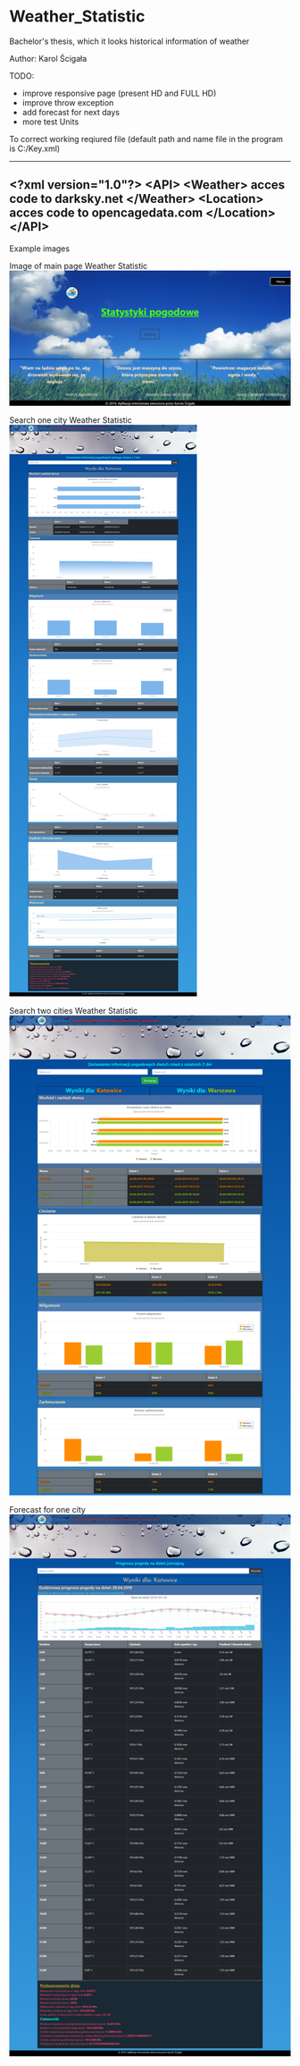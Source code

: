 # Weather_Statistic
Bachelor's thesis, which it looks historical information of weather

Author: Karol Ścigała

TODO:
- improve responsive page (present HD and FULL HD)
- improve throw exception
- add forecast for next days
- more test Units

To correct working reqiured file (default path and name file in the program is C:/Key.xml)

-----
\<?xml version="1.0"?>
\<API>
\<Weather> acces code to darksky.net \</Weather>
\<Location> acces code to opencagedata.com \</Location>
\</API>
-----

Example images

Image of main page Weather Statistic
![Image of main page Weather Statistic](/Screen/main_page.png)

Search one city Weather Statistic
![Image of one city Weather Statistic](/Screen/OneTown.png)

Search two cities Weather Statistic
![Image of two city Weather Statistic](/Screen/TwoTowns.png)

Forecast for one city
![Image of forecat Weather Statistic](/Screen/predict.png)
